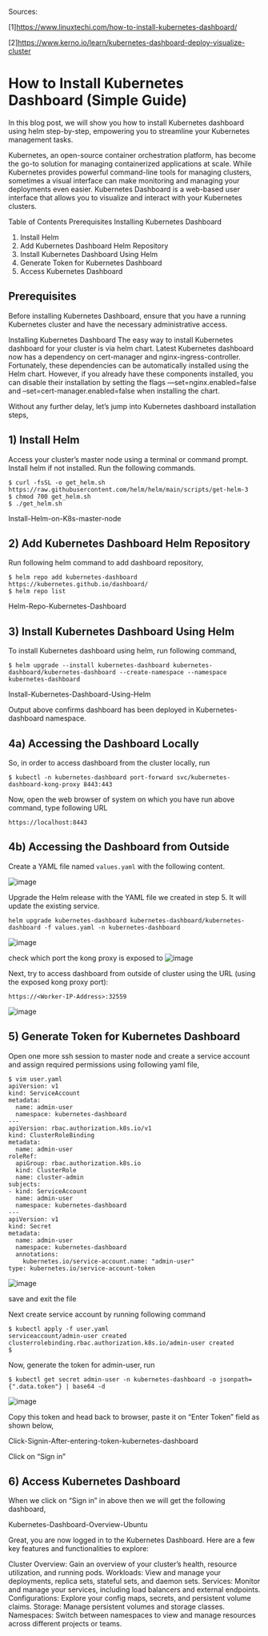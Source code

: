 Sources: 

[1]https://www.linuxtechi.com/how-to-install-kubernetes-dashboard/

[2]https://www.kerno.io/learn/kubernetes-dashboard-deploy-visualize-cluster

# How to Install Kubernetes Dashboard (Simple Guide)
In this blog post, we will show you how to install Kubernetes dashboard using helm step-by-step, empowering you to streamline your Kubernetes management tasks.

Kubernetes, an open-source container orchestration platform, has become the go-to solution for managing containerized applications at scale. While Kubernetes provides powerful command-line tools for managing clusters, sometimes a visual interface can make monitoring and managing your deployments even easier. Kubernetes Dashboard is a web-based user interface that allows you to visualize and interact with your Kubernetes clusters.

Table of Contents
Prerequisites
Installing Kubernetes Dashboard
1) Install Helm
2) Add Kubernetes Dashboard Helm Repository
3) Install Kubernetes Dashboard Using Helm
4)  Generate Token for Kubernetes Dashboard
5) Access Kubernetes Dashboard

## Prerequisites
Before installing Kubernetes Dashboard, ensure that you have a running Kubernetes cluster and have the necessary administrative access.

Installing Kubernetes Dashboard
The easy way to install Kubernetes dashboard for your cluster is via helm chart. Latest Kubernetes dashboard now has a dependency on cert-manager and nginx-ingress-controller. Fortunately, these dependencies can be automatically installed using the Helm chart. However, if you already have these components installed, you can disable their installation by setting the flags —set=nginx.enabled=false and –set=cert-manager.enabled=false when installing the chart.

Without any further delay, let’s jump into Kubernetes dashboard installation steps,

## 1) Install Helm
Access your cluster’s master node using a terminal or command prompt. Install helm if not installed. Run the following commands.
```
$ curl -fsSL -o get_helm.sh https://raw.githubusercontent.com/helm/helm/main/scripts/get-helm-3
$ chmod 700 get_helm.sh
$ ./get_helm.sh
```
Install-Helm-on-K8s-master-node

## 2) Add Kubernetes Dashboard Helm Repository
Run following helm command to add dashboard repository,
```
$ helm repo add kubernetes-dashboard https://kubernetes.github.io/dashboard/
$ helm repo list
```
Helm-Repo-Kubernetes-Dashboard

## 3) Install Kubernetes Dashboard Using Helm
To install Kubernetes dashboard using helm, run following command,
```
$ helm upgrade --install kubernetes-dashboard kubernetes-dashboard/kubernetes-dashboard --create-namespace --namespace kubernetes-dashboard
```
Install-Kubernetes-Dashboard-Using-Helm

Output above confirms dashboard has been deployed in Kubernetes-dashboard namespace. 

## 4a) Accessing the Dashboard Locally
So, in order to access dashboard from the cluster locally, run
```
$ kubectl -n kubernetes-dashboard port-forward svc/kubernetes-dashboard-kong-proxy 8443:443
```
Now, open the web browser of system on which you have run above command, type following URL
```
https://localhost:8443
```
## 4b) Accessing the Dashboard from Outside
Create a YAML file named `values.yaml` with the following content.

![image](https://github.com/srikanthmalla/dotfiles/assets/8193784/4f822852-f1d0-407f-aede-659d06f559bd)

Upgrade the Helm release with the YAML file we created in step 5. It will update the existing service.
```
helm upgrade kubernetes-dashboard kubernetes-dashboard/kubernetes-dashboard -f values.yaml -n kubernetes-dashboard
```
![image](https://github.com/srikanthmalla/dotfiles/assets/8193784/7380c31a-ebd2-4f12-9f03-bbd64714a199)

check which port the kong proxy is exposed to 
![image](https://github.com/srikanthmalla/dotfiles/assets/8193784/9dc8da3b-c46c-4d0b-ad78-30586524a8c5)

Next, try to access dashboard from outside of cluster using the URL (using the exposed kong proxy port):
```
https://<Worker-IP-Address>:32559
```
![image](https://github.com/srikanthmalla/dotfiles/assets/8193784/12184103-0328-4c0c-931e-4401d576ab74)


## 5)  Generate Token for Kubernetes Dashboard
Open one more ssh session to master node and create a service account and assign required permissions using following yaml file,
```
$ vim user.yaml
apiVersion: v1
kind: ServiceAccount
metadata:  
  name: admin-user  
  namespace: kubernetes-dashboard
---
apiVersion: rbac.authorization.k8s.io/v1
kind: ClusterRoleBinding
metadata:  
  name: admin-user
roleRef:  
  apiGroup: rbac.authorization.k8s.io  
  kind: ClusterRole  
  name: cluster-admin
subjects: 
- kind: ServiceAccount  
  name: admin-user  
  namespace: kubernetes-dashboard
---
apiVersion: v1
kind: Secret
metadata:  
  name: admin-user  
  namespace: kubernetes-dashboard  
  annotations:    
    kubernetes.io/service-account.name: "admin-user"
type: kubernetes.io/service-account-token
```

![image](https://github.com/srikanthmalla/dotfiles/assets/8193784/61c9f506-b063-4cb4-bc88-5961bd6fd96f)


save and exit the file

Next create service account by running following command
```
$ kubectl apply -f user.yaml
serviceaccount/admin-user created
clusterrolebinding.rbac.authorization.k8s.io/admin-user created
$
```
Now, generate the token for admin-user, run
```
$ kubectl get secret admin-user -n kubernetes-dashboard -o jsonpath={".data.token"} | base64 -d
```
![image](https://github.com/srikanthmalla/dotfiles/assets/8193784/7394b532-7fef-4e8c-b457-ccc9071dd008)


Copy this token and head back to browser, paste it on “Enter Token” field as shown below,

Click-Signin-After-entering-token-kubernetes-dashboard

Click on “Sign in”

## 6) Access Kubernetes Dashboard
When we click on “Sign in” in above then we will get the following dashboard,

Kubernetes-Dashboard-Overview-Ubuntu

Great, you are now logged in to the Kubernetes Dashboard. Here are a few key features and functionalities to explore:

Cluster Overview: Gain an overview of your cluster’s health, resource utilization, and running pods.
Workloads: View and manage your deployments, replica sets, stateful sets, and daemon sets.
Services: Monitor and manage your services, including load balancers and external endpoints.
Configurations: Explore your config maps, secrets, and persistent volume claims.
Storage: Manage persistent volumes and storage classes.
Namespaces: Switch between namespaces to view and manage resources across different projects or teams.
